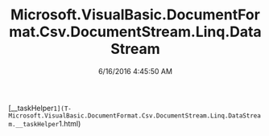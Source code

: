 ﻿---
title: Microsoft.VisualBasic.DocumentFormat.Csv.DocumentStream.Linq.DataStream
date: 6/16/2016 4:45:50 AM
---

[__taskHelper`1](T-Microsoft.VisualBasic.DocumentFormat.Csv.DocumentStream.Linq.DataStream.__taskHelper`1.html)
